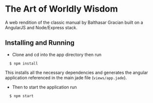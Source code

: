 The Art of Worldly Wisdom
============================
A web rendition of the classic manual by Balthasar Gracian built on a AngularJS and Node/Express stack.


Installing and Running
-----------------------
    
- Clone and cd into the app directory then run
    
```
  $ npm install
```

  This installs all the necessary dependencies and generates the angular application referenced in the main jade file (`views/app.jade`).

- Then to start the application run

```
  $ npm start
```    